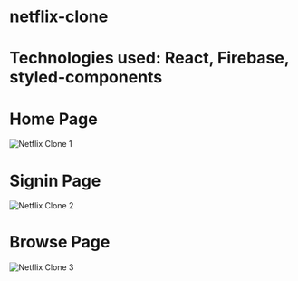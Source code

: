 # netflix-clone

# Technologies used: React, Firebase, styled-components

# Home Page
![Netflix Clone 1](https://user-images.githubusercontent.com/68334235/133206160-e05e0710-cac4-4f08-9389-7901765b9dae.gif)

# Signin Page
![Netflix Clone 2](https://user-images.githubusercontent.com/68334235/133206181-91e166e8-4ffc-4528-96bd-b3d18c60f9ec.gif)

# Browse Page
![Netflix Clone 3](https://user-images.githubusercontent.com/68334235/133206189-60f0cb47-3f17-4a3c-b973-8fa1fa5dc845.gif)
